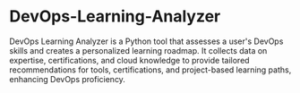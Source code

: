 # DevOps-Learning-Analyzer
DevOps Learning Analyzer is a Python tool that assesses a user's DevOps skills and creates a personalized learning roadmap. It collects data on expertise, certifications, and cloud knowledge to provide tailored recommendations for tools, certifications, and project-based learning paths, enhancing DevOps proficiency.
